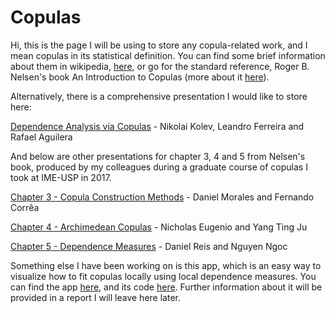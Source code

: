 # Copulas

Hi, this is the page I will be using to store any copula-related work, and I mean copulas in its statistical definition. You can find
some brief information about them in wikipedia, [here](https://en.wikipedia.org/wiki/Copula_(probability_theory)), or go for the standard
reference, Roger B. Nelsen's book An Introduction to Copulas (more about it [here](https://www.springer.com/la/book/9780387286594)).

Alternatively, there is a comprehensive presentation I would like to store here:

<a href="/Dependence Analysis via Copulas.pdf">Dependence Analysis via Copulas</a> - Nikolai Kolev, Leandro Ferreira and 
Rafael Aguilera

And below are other presentations for chapter 3, 4 and 5 from Nelsen's book, produced by my colleagues during a graduate course of copulas
I took at IME-USP in 2017.

<a href="/Copula Construction Methods.pdf">Chapter 3 - Copula Construction Methods</a> - Daniel Morales and Fernando Corrêa

<a href="/Archimedean Copulas.pdf">Chapter 4 - Archimedean Copulas</a> - Nicholas Eugenio and Yang Ting Ju

<a href="/Dependence Measures.pdf">Chapter 5 - Dependence Measures</a> - Daniel Reis and Nguyen Ngoc

Something else I have been working on is this app, which is an easy way to visualize how to fit copulas locally using local dependence
measures. You can find the app [here](https://danielmoralesx.shinyapps.io/local_copula_fit_app/), and its code 
<a href="/local_copula_fit_app.R" download>here</a>. Further information about it will be provided in a report I will leave 
here later.
